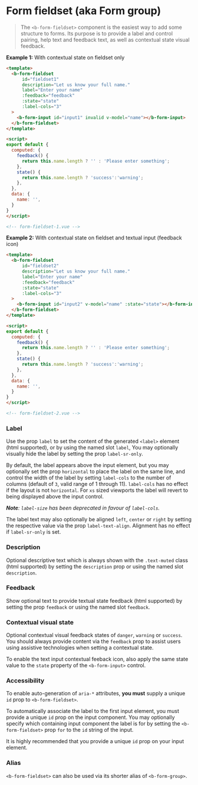 # Form fieldset (aka Form group)

> The `<b-form-fieldset>` component is the easiest way to add some structure to forms. Its
purpose is to provide a label and control pairing, help text and feedback text, as well
as contextual state visual feedback.

**Example 1:** With contextual state on fieldset only
```html
<template>
  <b-form-fieldset
      id="fieldset1"
      description="Let us know your full name."
      label="Enter your name"
      :feedback="feedback" 
      :state="state"
      :label-cols="3"
  >
    <b-form-input id="input1" invalid v-model="name"></b-form-input>
  </b-form-fieldset>
</template>

<script>
export default {
  computed: {
    feedback() {
      return this.name.length ? '' : 'Please enter something';
    },
    state() {
      return this.name.length ? 'success':'warning';
    },
  },
  data: {
    name: '',
  }
}
</script>

<!-- form-fieldset-1.vue -->
```


**Example 2:** With contextual state on fieldset and textual input (feedback icon)
```html
<template>
  <b-form-fieldset
      id="fieldset2"
      description="Let us know your full name."
      label="Enter your name"
      :feedback="feedback" 
      :state="state"
      :label-cols="3"
  >
    <b-form-input id="input2" v-model="name" :state="state"></b-form-input>
  </b-form-fieldset>
</template>

<script>
export default {
  computed: {
    feedback() {
      return this.name.length ? '' : 'Please enter something';
    },
    state() {
      return this.name.length ? 'success':'warning';
    },
  },
  data: {
    name: '',
  }
}
</script>

<!-- form-fieldset-2.vue -->
```

### Label
Use the prop `label` to set the content of the generated `<label>` element (html supported),
or by using the named slot `label`, You may optionally visually hide the label by setting
the prop `label-sr-only`.

By default, the label appears above the input element, but you may optionally set
the prop `horizontal` to place the label on the same line, and control the width
of the label by setting `label-cols` to the number of columns (default of `3`,
valid range of 1 through 11). `label-cols` has no effect if the layout is
not `horizontal`. For `xs` sized viewports the label will revert to being displayed
above the input control.

_**Note**: `label-size` has been deprecated in favour of `label-cols`._

The label text may also optionally be aligned `left`, `center` or `right` by setting
the respective value via the prop `label-text-align`. Alignment has no effect if
`label-sr-only` is set.

### Description
Optional descriptive text which is always shown with the `.text-muted` class
(html supported) by setting the `description` prop or using the named slot `description`.

### Feedback
Show optional text to provide textual state feedback (html supported) by setting the
prop `feedback` or using the named slot `feedback`.

### Contextual visual state
Optional contextual visual feedback states of `danger`, `warning` or `success`.
You should always provide content via the `feedback` prop to assist users
using assistive technologies when setting a contextual state.

To enable the text input contextual feeback icon, also apply the same state
value to the `state` property of the `<b-form-input>` control.

### Accessibility
To enable auto-generation of `aria-*` attributes, **you must** supply a unique `id`
prop to `<b-form-fieldset>`.

To automatically associate the label to the first input element, you must provide
a unique `id` prop on the input component. You may optionally specify which containing
input component the label is for by setting the `<b-form-fieldset>` prop `for` to the
`id` string of the input.

It is highly recommended that you provide a unique `id` prop on your input element.

### Alias
`<b-form-fieldset>` can also be used via its shorter alias of `<b-form-group>`.

